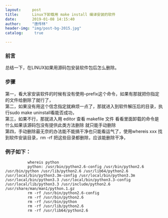 ```yaml
---
layout:		post
title: 		Linux下卸载用 make install 编译安装的软件
date: 		2019-01-08 14:15:40
author:		"唐传林"
header-img: "img/post-bg-2015.jpg"
catalog:	 true

---
```

###  前言

总结一下，在LINUX如果用源码包安装软件包后怎么删除。

###  步骤

第一，看大家安装软件的时候有没有使用–prefix这个命令，如果有那就把你指定的文件给删除了就行了，  
第二，如果没有用这个信念指定就麻烦一点了，那就进入到软件解压后的目录，执行sudo make uninstall看能否成功，  
第三，如果不行，那就进入用 editor 查看 makefile 文件 看看里面卸载的命令是什么如果该源码包没有提供此类方法删除 就只能手动删除  
第四，手动删除最无奈的办法能不能搞干净也只能看运气了，使用whereis xxx 找到软件安装目录，rm -rf 把这些目录都删除，应该能删除干净，

###  例子如下：

    
```    
          whereis python
          python: /usr/bin/python2.6-config /usr/bin/python2.6 /usr/bin/python /usr/lib/python2.6 /usr/lib64/python2.6 /usr/local/bin/python3.3m-config /usr/local/bin/python3.3m /usr/local/bin/python3.3 /usr/local/bin/python3.3-config /usr/local/lib/python3.3 /usr/include/python2.6 /usr/share/man/man1/python.1.gz
          rm -rf /usr/bin/python2.6-config
          rm -rf /usr/bin/python2.6
          rm -rf /usr/bin/python
          rm -rf /usr/lib/python2.6
          rm -rf /usr/lib64/python2.6
```    

